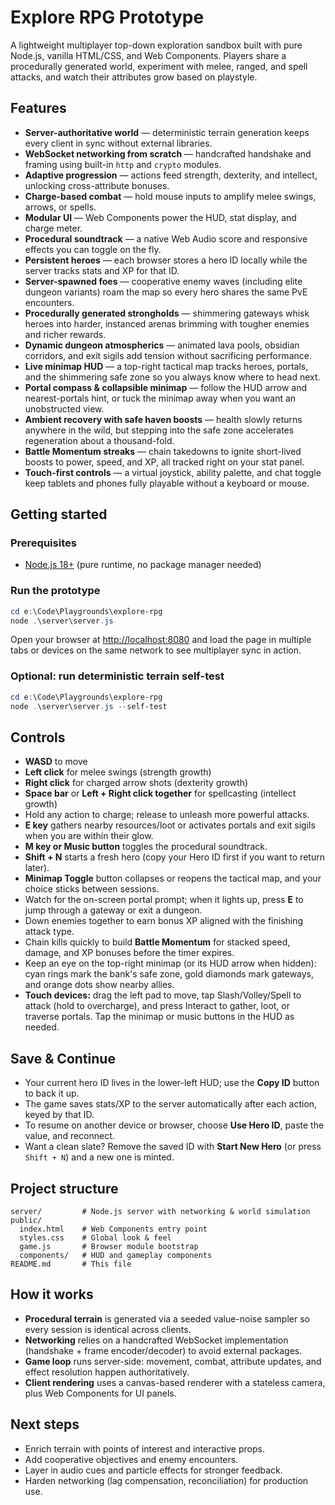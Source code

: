 # Explore RPG Prototype

A lightweight multiplayer top-down exploration sandbox built with pure Node.js, vanilla HTML/CSS, and Web Components. Players share a procedurally generated world, experiment with melee, ranged, and spell attacks, and watch their attributes grow based on playstyle.

## Features

- **Server-authoritative world** &mdash; deterministic terrain generation keeps every client in sync without external libraries.
- **WebSocket networking from scratch** &mdash; handcrafted handshake and framing using built-in `http` and `crypto` modules.
- **Adaptive progression** &mdash; actions feed strength, dexterity, and intellect, unlocking cross-attribute bonuses.
- **Charge-based combat** &mdash; hold mouse inputs to amplify melee swings, arrows, or spells.
- **Modular UI** &mdash; Web Components power the HUD, stat display, and charge meter.
- **Procedural soundtrack** &mdash; a native Web Audio score and responsive effects you can toggle on the fly.
- **Persistent heroes** &mdash; each browser stores a hero ID locally while the server tracks stats and XP for that ID.
- **Server-spawned foes** &mdash; cooperative enemy waves (including elite dungeon variants) roam the map so every hero shares the same PvE encounters.
- **Procedurally generated strongholds** &mdash; shimmering gateways whisk heroes into harder, instanced arenas brimming with tougher enemies and richer rewards.
- **Dynamic dungeon atmospherics** &mdash; animated lava pools, obsidian corridors, and exit sigils add tension without sacrificing performance.
- **Live minimap HUD** &mdash; a top-right tactical map tracks heroes, portals, and the shimmering safe zone so you always know where to head next.
- **Portal compass & collapsible minimap** &mdash; follow the HUD arrow and nearest-portals hint, or tuck the minimap away when you want an unobstructed view.
- **Ambient recovery with safe haven boosts** &mdash; health slowly returns anywhere in the wild, but stepping into the safe zone accelerates regeneration about a thousand-fold.
- **Battle Momentum streaks** &mdash; chain takedowns to ignite short-lived boosts to power, speed, and XP, all tracked right on your stat panel.
- **Touch-first controls** &mdash; a virtual joystick, ability palette, and chat toggle keep tablets and phones fully playable without a keyboard or mouse.

## Getting started

### Prerequisites

- [Node.js 18+](https://nodejs.org/) (pure runtime, no package manager needed)

### Run the prototype

```powershell
cd e:\Code\Playgrounds\explore-rpg
node .\server\server.js
```

Open your browser at [http://localhost:8080](http://localhost:8080) and load the page in multiple tabs or devices on the same network to see multiplayer sync in action.

### Optional: run deterministic terrain self-test

```powershell
cd e:\Code\Playgrounds\explore-rpg
node .\server\server.js --self-test
```

## Controls

- **WASD** to move
- **Left click** for melee swings (strength growth)
- **Right click** for charged arrow shots (dexterity growth)
- **Space bar** or **Left + Right click together** for spellcasting (intellect growth)
- Hold any action to charge; release to unleash more powerful attacks.
- **E key** gathers nearby resources/loot or activates portals and exit sigils when you are within their glow.
- **M key or Music button** toggles the procedural soundtrack.
- **Shift + N** starts a fresh hero (copy your Hero ID first if you want to return later).
- **Minimap Toggle** button collapses or reopens the tactical map, and your choice sticks between sessions.
- Watch for the on-screen portal prompt; when it lights up, press **E** to jump through a gateway or exit a dungeon.
- Down enemies together to earn bonus XP aligned with the finishing attack type.
- Chain kills quickly to build **Battle Momentum** for stacked speed, damage, and XP bonuses before the timer expires.
- Keep an eye on the top-right minimap (or its HUD arrow when hidden): cyan rings mark the bank's safe zone, gold diamonds mark gateways, and orange dots show nearby allies.
- **Touch devices:** drag the left pad to move, tap Slash/Volley/Spell to attack (hold to overcharge), and press Interact to gather, loot, or traverse portals. Tap the minimap or music buttons in the HUD as needed.

## Save & Continue

- Your current hero ID lives in the lower-left HUD; use the **Copy ID** button to back it up.
- The game saves stats/XP to the server automatically after each action, keyed by that ID.
- To resume on another device or browser, choose **Use Hero ID**, paste the value, and reconnect.
- Want a clean slate? Remove the saved ID with **Start New Hero** (or press `Shift + N`) and a new one is minted.

## Project structure

```
server/         # Node.js server with networking & world simulation
public/
  index.html    # Web Components entry point
  styles.css    # Global look & feel
  game.js       # Browser module bootstrap
  components/   # HUD and gameplay components
README.md       # This file
```

## How it works

- **Procedural terrain** is generated via a seeded value-noise sampler so every session is identical across clients.
- **Networking** relies on a handcrafted WebSocket implementation (handshake + frame encoder/decoder) to avoid external packages.
- **Game loop** runs server-side: movement, combat, attribute updates, and effect resolution happen authoritatively.
- **Client rendering** uses a canvas-based renderer with a stateless camera, plus Web Components for UI panels.

## Next steps

- Enrich terrain with points of interest and interactive props.
- Add cooperative objectives and enemy encounters.
- Layer in audio cues and particle effects for stronger feedback.
- Harden networking (lag compensation, reconciliation) for production use.
